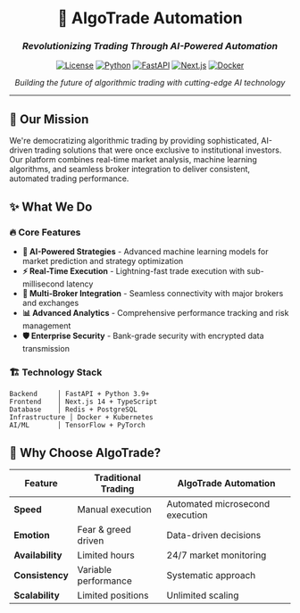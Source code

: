 <div align="center">

# 🚀 AlgoTrade Automation
### *Revolutionizing Trading Through AI-Powered Automation*

[![License](https://img.shields.io/badge/License-MIT-blue.svg)](LICENSE)
[![Python](https://img.shields.io/badge/Python-3.9+-green.svg)](https://python.org)
[![FastAPI](https://img.shields.io/badge/FastAPI-0.100+-red.svg)](https://fastapi.tiangolo.com)
[![Next.js](https://img.shields.io/badge/Next.js-14+-black.svg)](https://nextjs.org)
[![Docker](https://img.shields.io/badge/Docker-Ready-blue.svg)](https://docker.com)

*Building the future of algorithmic trading with cutting-edge AI technology*

</div>

---

## 🎯 **Our Mission**

We're democratizing algorithmic trading by providing sophisticated, AI-driven trading solutions that were once exclusive to institutional investors. Our platform combines real-time market analysis, machine learning algorithms, and seamless broker integration to deliver consistent, automated trading performance.

## ✨ **What We Do**

### 🔥 **Core Features**
- **🤖 AI-Powered Strategies** - Advanced machine learning models for market prediction and strategy optimization
- **⚡ Real-Time Execution** - Lightning-fast trade execution with sub-millisecond latency
- **🔗 Multi-Broker Integration** - Seamless connectivity with major brokers and exchanges
- **📊 Advanced Analytics** - Comprehensive performance tracking and risk management
- **🛡️ Enterprise Security** - Bank-grade security with encrypted data transmission

### 🏗️ **Technology Stack**
```
Backend     │ FastAPI + Python 3.9+
Frontend    │ Next.js 14 + TypeScript
Database    │ Redis + PostgreSQL
Infrastructure │ Docker + Kubernetes
AI/ML       │ TensorFlow + PyTorch
```

## 🌟 **Why Choose AlgoTrade?**

| Feature | Traditional Trading | AlgoTrade Automation |
|---------|-------------------|---------------------|
| **Speed** | Manual execution | Automated microsecond execution |
| **Emotion** | Fear & greed driven | Data-driven decisions |
| **Availability** | Limited hours | 24/7 market monitoring |
| **Consistency** | Variable performance | Systematic approach |
| **Scalability** | Limited positions | Unlimited scaling |


